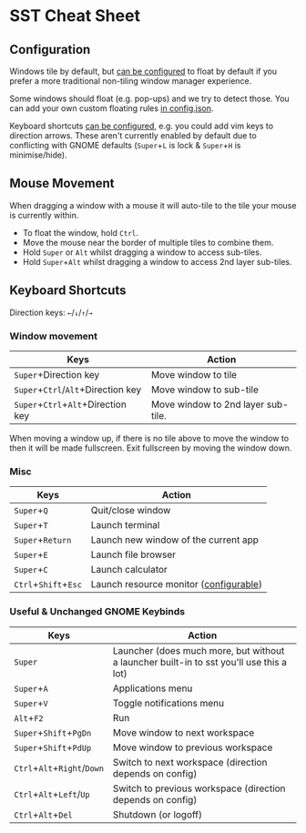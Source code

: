 # SST Cheat Sheet
## Configuration
Windows tile by default, but [can be configured](config.md) to float by default if you prefer a more traditional non-tiling window manager experience.

Some windows should float (e.g. pop-ups) and we try to detect those. You can add your own custom floating rules [in config.json](config.md).

Keyboard shortcuts [can be configured](config.md), e.g. you could add vim keys to direction arrows. These aren't currently enabled by default due to conflicting with GNOME defaults (`Super`+`L` is lock & `Super`+`H` is minimise/hide).

## Mouse Movement
When dragging a window with a mouse it will auto-tile to the tile your mouse is currently within. 
 - To float the window, hold `Ctrl`.
 - Move the mouse near the border of multiple tiles to combine them.
 - Hold `Super` or `Alt` whilst dragging a window to access sub-tiles.
 - Hold `Super`+`Alt` whilst dragging a window to access 2nd layer sub-tiles.

## Keyboard Shortcuts
Direction keys: `←`/`↓`/`↑`/`→`

### Window movement
| Keys | Action |
| ---- | ------ |
| `Super`+Direction key | Move window to tile |
| `Super`+`Ctrl`/`Alt`+Direction key | Move window to sub-tile |
| `Super`+`Ctrl`+`Alt`+Direction key | Move window to 2nd layer sub-tile. |

When moving a window up, if there is no tile above to move the window to then it will be made fullscreen. Exit fullscreen by moving the window down.

### Misc
| Keys | Action |
| ---- | ------ |
| `Super`+`Q` | Quit/close window |
| `Super`+`T` | Launch terminal |
| `Super`+`Return` | Launch new window of the current app |
| `Super`+`E` | Launch file browser |
| `Super`+`C` | Launch calculator |
| `Ctrl`+`Shift`+`Esc` | Launch resource monitor ([configurable](config.md))

### Useful & Unchanged GNOME Keybinds
| Keys | Action |
| ---- | ------ |
| `Super` | Launcher (does much more, but without a launcher built-in to sst you'll  use this a lot) |
| `Super`+`A` | Applications menu |
| `Super`+`V` | Toggle notifications menu |
| `Alt`+`F2` | Run |
| `Super`+`Shift`+`PgDn` | Move window to next workspace |
| `Super`+`Shift`+`PdUp` | Move window to previous workspace |
| `Ctrl`+`Alt`+`Right`/`Down` | Switch to next workspace (direction depends on config) |
| `Ctrl`+`Alt`+`Left`/`Up` | Switch to previous workspace (direction depends on config) |
| `Ctrl`+`Alt`+`Del` | Shutdown (or logoff) |